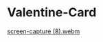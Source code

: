 # Valentine-Card

[screen-capture (8).webm](https://github.com/hadep275/Valentine-Card/assets/65734173/9de76242-04d4-4d07-bde5-530e5f8d65d0)

